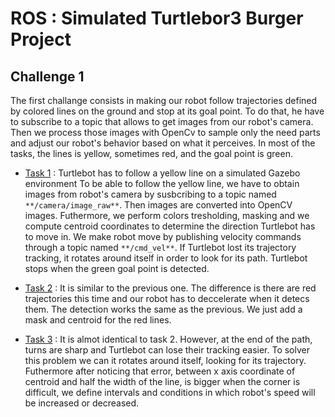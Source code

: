 # ROS : Simulated Turtlebor3 Burger Project

## Challenge 1

The first challange consists in making our robot follow trajectories defined by colored lines on the ground and stop at its goal point.
To do that, he have to subscribe to a topic that allows to get images from our robot's camera. Then we process those images with OpenCv to sample only the need parts and adjust our robot's behavior based on what it perceives.
In most of the tasks, the lines is yellow, sometimes red, and the goal point is green.

- [Task 1](challenge1_task1.py) : Turtlebot has to follow a yellow line on a simulated Gazebo environment
To be able to follow the yellow line, we have to obtain images from robot's camera by susbcribing to a topic named `**/camera/image_raw**`. Then images are converted into OpenCV images. Futhermore, we perform colors tresholding, masking and we compute centroid coordinates to determine the direction Turtlebot has to move in.
We make robot move by publishing velocity commands through a topic named `**/cmd_vel**`.
If Turtlebot lost its trajectory tracking, it rotates around itself in order to look for its path. Turtlebot stops when the green goal point is detected.

- [Task 2](challenge1_task2.py) : It is similar to the previous one. The difference is there are red trajectories this time and our robot has to deccelerate when it detecs them. The detection works the same as the previous. We just add a mask and centroid for the red lines.

- [Task 3](challenge1_task3.py) : It is almot identical to task 2. However, at the end of the path, turns are sharp and Turtlebot can lose their tracking easier. To solver this problem we can it rotates around itself, looking for its trajectory. Futhermore after noticing that error, between x axis coordinate of centroid and half the width of the line, is bigger when the corner is difficult, we define intervals and conditions in which robot's speed will be increased or decreased.